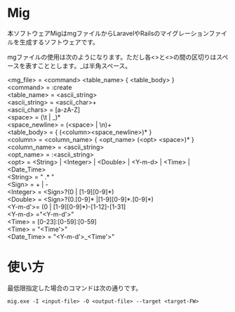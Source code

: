 # Mig
本ソフトウェアMigはmgファイルからLaravelやRailsのマイグレーションファイルを生成するソフトウェアです。

mgファイルの使用は次のようになります。ただし各\<\>と\<\>の間の区切りはスペースを表すこととします。\_は半角スペース。

\<mg_file\> = \<command\> \<table_name\> { \<table_body\> }<br/>
\<command\> = :create<br/>
\<table_name\> = \<ascii_string\><br/>
\<ascii_string\> = \<ascii_char\>+<br/>
\<ascii_chars\> = [a-zA-Z]<br/>
\<space\> = (\t | \_)\* <br/>
\<space_newline\> = (\<space\> | \n)+<br/>
\<table_body\> = { (\<column\>\<space_newline\>)\* }<br/>
\<column\> = \<column_name\> { \<opt_name\> (\<opt\> \<space\>)\* }<br/>
\<column_name\> = \<ascii_string\><br/>
\<opt_name\> = :\<ascii_string\><br/>
\<opt> = \<String\> | \<Integer\> | \<Double\> | \<Y-m-d\> | \<Time\> | \<Date_Time\> <br/>
\<String\> = " .\*  "<br/>
\<Sign\> = \+ | -<br/>
\<Integer\> = \<Sign\>?(0 | [1-9][0-9]\*)<br/>
\<Double\> = \<Sign\>?(0\.[0-9]\* |[1-9][0-9]\*\.[0-9]\*)<br/>
\<Y-m-d'\>= (0 | [1-9][0-9]\*)-[1-12]-[1-31]<br/>
\<Y-m-d\> ="\<Y-m-d'\>"<br/>
\<Time\> = [0-23]:[0-59]:[0-59]<br/>
\<Time\> = "\<Time'\>"<br/>
\<Date_Time\> = "\<Y-m-d'\>\_\<Time'\>"<br/>

# 使い方
最低限指定した場合のコマンドは次の通りです。

```mig.exe -I <input-file> -O <output-file> --target <target-FW>```

